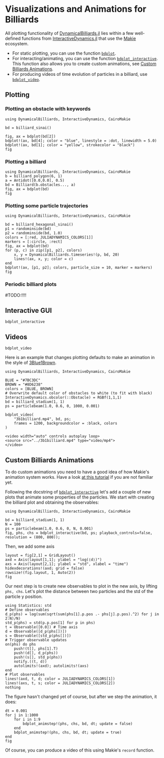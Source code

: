 # Visualizations and Animations for Billiards

All plotting functionality of [DynamicalBilliards.jl](https://juliadynamics.github.io/DynamicalBilliards.jl/dev/) lies within a few well-defined functions from [InteractiveDynamics.jl](https://juliadynamics.github.io/InteractiveDynamics.jl/dev/) that use the [Makie](https://makie.juliaplots.org/stable/) ecosystem.

- For static plotting, you can use the function [`bdplot`](@ref).
- For interacting/animating, you can use the function [`bdplot_interactive`](@ref).
  This function also allows you to create custom animations, see [Custom Billiards Animations](@ref).
- For producing videos of time evolution of particles in a billiard, use [`bdplot_video`](@ref).

## Plotting
### Plotting an obstacle with keywords
```@example BILLIARDS
using DynamicalBilliards, InteractiveDynamics, CairoMakie

bd = billiard_sinai()

fig, ax = bdplot(bd[2])
bdplot!(ax, bd[4]; color = "blue", linestyle = :dot, linewidth = 5.0)
bdplot!(ax, bd[1]; color = "yellow", strokecolor = "black")
fig
```
### Plotting a billiard
```@example BILLIARDS
using DynamicalBilliards, InteractiveDynamics, CairoMakie
b = billiard_polygon(6, 1)
a = Antidot([0.0,0.0], 0.5)
bd = Billiard(b.obstacles..., a)
fig, ax = bdplot(bd)
fig
```

### Plotting some particle trajectories
```@example BILLIARDS
using DynamicalBilliards, InteractiveDynamics, CairoMakie

bd = billiard_hexagonal_sinai()
p1 = randominside(bd)
p2 = randominside(bd, 1.0)
colors = [:red, JULIADYNAMICS_COLORS[1]]
markers = [:circle, :rect]
fig, ax = bdplot(bd)
for (p, c) in zip([p1, p2], colors)
    x, y = DynamicalBilliards.timeseries!(p, bd, 20)
    lines!(ax, x, y; color = c)
end
bdplot!(ax, [p1, p2]; colors, particle_size = 10, marker = markers)
fig
```

### Periodic billiard plots
#TODO:!!!!

## Interactive GUI
```@dos
bdplot_interactive
```

## Videos
```@docs
bdplot_video
```
Here is an example that changes plotting defaults to make an animation in the style of [3Blue1Brown](https://www.3blue1brown.com/).

```@example BILLIARDS
using DynamicalBilliards, InteractiveDynamics, CairoMakie

BLUE = "#7BC3DC"
BROWN = "#8D6238"
colors = [BLUE, BROWN]
# Overwrite default color of obstacles to white (to fit with black)
InteractiveDynamics.obcolor(::Obstacle) = RGBf(1,1,1)
bd = billiard_stadium(1, 1)
ps = particlebeam(1.0, 0.6, 0, 1000, 0.001)

bdplot_video(
    "3b1billiard.mp4", bd, ps;
    frames = 1200, backgroundcolor = :black, colors
)
```
```@raw html
<video width="auto" controls autoplay loop>
<source src="../3b1billiard.mp4" type="video/mp4">
</video>
```

## Custom Billiards Animations
To do custom animations you need to have a good idea of how Makie's animation system works. Have a look [at this tutorial](https://www.youtube.com/watch?v=L-gyDvhjzGQ) if you are not familiar yet.

Following the docstring of [`bdplot_interactive`](@ref) let's add a couple of new plots that animate some properties of the particles.
We start with creating the billiard plot and obtaining the observables:
```@example BILLIARDS
using DynamicalBilliards, InteractiveDynamics, CairoMakie

bd = billiard_stadium(1, 1)
N = 100
ps = particlebeam(1.0, 0.6, 0, N, 0.001)
fig, phs, chs = bdplot_interactive(bd, ps; playback_controls=false, resolution = (800, 800));
```
Then, we add some axis
```@example BILLIARDS
layout = fig[2,1] = GridLayout()
axd = Axis(layout[1,1]; ylabel = "log(⟨d⟩)")
axs = Axis(layout[2,1]; ylabel = "std", xlabel = "time")
hidexdecorations!(axd; grid = false)
rowsize!(fig.layout, 1, Auto(2))
fig
```
Our next step is to create new observables to plot in the new axis, by lifting `phs, chs`. Let's plot the distance between two particles and the std of the particle y position.
```@example BILLIARDS
using Statistics: std
# Define observables
d_p(phs) = log(sum(sqrt(sum(phs[1].p.pos .- phs[j].p.pos).^2) for j in 2:N)/N)
std_p(phs) = std(p.p.pos[1] for p in phs)
t = Observable([0.0]) # Time axis
d = Observable([d_p(phs[])])
s = Observable([std_p(phs[])])
# Trigger observable updates
on(phs) do phs
    push!(t[], phs[1].T)
    push!(d[], d_p(phs))
    push!(s[], std_p(phs))
    notify.((t, d))
    autolimits!(axd); autolimits!(axs)
end
# Plot observables
lines!(axd, t, d; color = JULIADYNAMICS_COLORS[1])
lines!(axs, t, s; color = JULIADYNAMICS_COLORS[2])
nothing
```
The figure hasn't changed yet of course, but after we step the animation, it does:
```@example BILLIARDS
dt = 0.001
for j in 1:1000
    for i in 1:9
        bdplot_animstep!(phs, chs, bd, dt; update = false)
    end
    bdplot_animstep!(phs, chs, bd, dt; update = true)
end
fig
```
Of course, you can produce a video of this using Makie's `record` function.